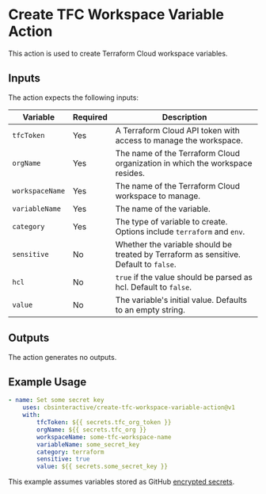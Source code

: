 # Create TFC Workspace Variable Action

This action is used to create Terraform Cloud workspace variables.

## Inputs

The action expects the following inputs:

| Variable        | Required | Description                                                                           |
| --------------- | -------- | ------------------------------------------------------------------------------------- |
| `tfcToken`      | Yes      | A Terraform Cloud API token with access to manage the workspace.                      |
| `orgName`       | Yes      | The name of the Terraform Cloud organization in which the workspace resides.          |
| `workspaceName` | Yes      | The name of the Terraform Cloud workspace to manage.                                  |
| `variableName`  | Yes      | The name of the variable.                                                             |
| `category`      | Yes      | The type of variable to create. Options include `terraform` and `env`.                |
| `sensitive`     | No       | Whether the variable should be treated by Terraform as sensitive. Default to `false`. |
| `hcl`           | No       | `true` if the value should be parsed as hcl. Default to `false`.                      |
| `value`         | No       | The variable's initial value. Defaults to an empty string.                            |

## Outputs

The action generates no outputs.

## Example Usage

```yaml
- name: Set some secret key
    uses: cbsinteractive/create-tfc-workspace-variable-action@v1
    with:
        tfcToken: ${{ secrets.tfc_org_token }}
        orgName: ${{ secrets.tfc_org }}
        workspaceName: some-tfc-workspace-name
        variableName: some_secret_key
        category: terraform
        sensitive: true
        value: ${{ secrets.some_secret_key }}
```

This example assumes variables stored as GitHub [encrypted secrets][].

[encrypted secrets]: https://docs.github.com/en/actions/reference/encrypted-secrets
